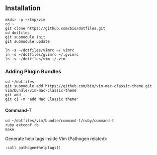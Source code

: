 ## Installation

    mkdir -p ~/tmp/vim
    cd ~
    git clone https://github.com/bio/dotfiles.git
    cd dotfiles
    git submodule init
    git submodule update

    ln -s ~/dotfiles/vimrc ~/.vimrc
    ln -s ~/dotfiles/gvimrc ~/.gvimrc
    ln -s ~/dotfiles/vim ~/.vim

### Adding Plugin Bundles

    cd ~/dotfiles
    git submodule add https://github.com/bio/vim-mac-classic-theme.git vim/bundle/vim-mac-classic-theme
    git add .
    git ci -m "add Mac Classic theme"

#### Command-T

    cd ~/dotfiles/vim/bundle/command-t/ruby/command-t
    ruby extconf.rb
    make

Generate help tags inside Vim (Pathogen related):

    :call pathogen#helptags()
